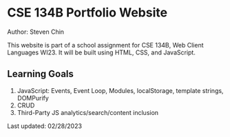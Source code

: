 # CSE 134B Portfolio Website

Author: Steven Chin

This website is part of a school assignment for CSE 134B, Web Client Languages WI23. It will be built using HTML, CSS, and JavaScript.

## Learning Goals

1. JavaScript: Events, Event Loop, Modules, localStorage, template strings, DOMPurify
2. CRUD
3. Third-Party JS analytics/search/content inclusion

Last updated: 02/28/2023
